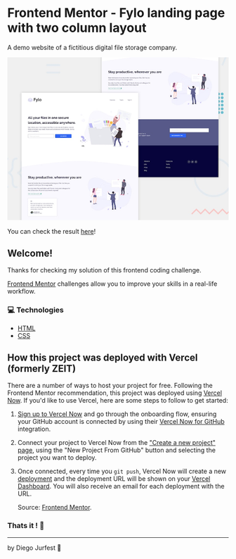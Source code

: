 # Frontend Mentor - Fylo landing page with two column layout

A demo website of a fictitious digital file storage company.

![Design preview for the Fylo landing page with two column layout challenge](./design/desktop-preview.jpg)

You can check the result [here](https://fylo-landing-page-frontend-mentor-challenge-1whzsw5yq.now.sh)!

## Welcome!

Thanks for checking my solution of this frontend coding challenge.

[Frontend Mentor](https://www.frontendmentor.io) challenges allow you to improve your skills in a real-life workflow.

### :computer: Technologies

- [HTML](https://www.w3.org)
- [CSS](https://www.w3.org/Style/CSS/Overview.en.html)

## How this project was deployed with Vercel (formerly ZEIT)

There are a number of ways to host your project for free. Following the Frontend Mentor recommendation, this project was deployed using [Vercel Now](http://bit.ly/fem-zeit). If you'd like to use Vercel, here are some steps to follow to get started:

1. [Sign up to Vercel Now](http://bit.ly/fem-zeit-signup) and go through the onboarding flow, ensuring your GitHub account is connected by using their [Vercel Now for GitHub](https://zeit.co/docs/v2/git-integrations/zeit-now-for-github) integration.
2. Connect your project to Vercel Now from the ["Create a new project" page](https://zeit.co/new), using the "New Project From GitHub" button and selecting the project you want to deploy.
3. Once connected, every time you `git push`, Vercel Now will create a new [deployment](https://zeit.co/docs/v2/platform/deployments) and the deployment URL will be shown on your [Vercel Dashboard](https://zeit.co/dashboard). You will also receive an email for each deployment with the URL.

    Source: [Frontend Mentor](https://www.frontendmentor.io).

### Thats it ! :wave:

---

by Diego Jurfest :tada: